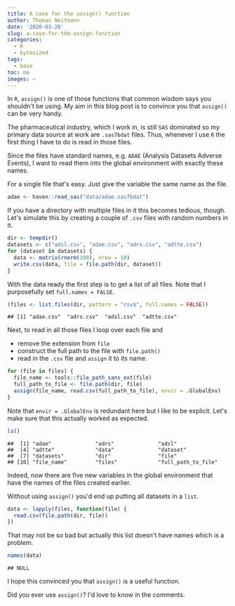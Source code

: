 ```yaml
---
title: A case for the assign() function
author: Thomas Neitmann
date: '2020-03-20'
slug: a-case-for-the-assign-function
categories:
  - R
  - bytesized
tags:
  - base
toc: no
images: ~
---
```


In `R`, `assign()` is one of those functions that common wisdom says you shouldn't be using. My aim in this blog post is to convince you that `assign()` can be very handy.

The pharmaceutical industry, which I work in, is still `SAS` dominated so my primary data source at work are `.sas7bdat` files. Thus, whenever I use `R` the first thing I have to do is read in those files.

Since the files have standard names, e.g. `ADAE` (Analysis Datasets Adverse Events), I want to read them into the global environment with exactly these names.

For a single file that's easy. Just give the variable the same name as the file.

```r
adae <- haven::read_sas("data/adae.sas7bdat")
```

If you have a directory with multiple files in it this becomes tedious, though. Let's simulate this by creating a couple of `.csv` files with random numbers in it.


```r
dir <- tempdir()
datasets <- c("adsl.csv", "adae.csv", "adrs.csv", "adtte.csv")
for (dataset in datasets) {
  data <- matrix(rnorm(100), nrow = 10)
  write.csv(data, file = file.path(dir, dataset))
}
```

With the data ready the first step is to get a list of all files. Note that I purposefully set `full.names = FALSE`.


```r
(files <- list.files(dir, pattern = "csv$", full.names = FALSE))
```

```
## [1] "adae.csv"  "adrs.csv"  "adsl.csv"  "adtte.csv"
```

Next, to read in all those files I loop over each file and

- remove the extension from `file`
- construct the full path to the file with `file.path()`
- read in the `.csv` file and `assign` it to its name.


```r
for (file in files) {
  file_name <- tools::file_path_sans_ext(file)
  full_path_to_file <- file.path(dir, file)
  assign(file_name, read.csv(full_path_to_file), envir = .GlobalEnv)
}
```

Note that `envir = .GlobalEnv` is redundant here but I like to be explicit. 
Let's make sure that this actually worked as expected.


```r
ls()
```

```
##  [1] "adae"              "adrs"              "adsl"             
##  [4] "adtte"             "data"              "dataset"          
##  [7] "datasets"          "dir"               "file"             
## [10] "file_name"         "files"             "full_path_to_file"
```

Indeed, now there are five new variables in the global environment that have the names of the files created earlier.

Without using `assign()` you'd end up putting all datasets in a `list`.


```r
data <- lapply(files, function(file) {
  read.csv(file.path(dir, file))
})
```

That may not be so bad but actually this list doesn't have names which is a problem.


```r
names(data)
```

```
## NULL
```

I hope this convinced you that `assign()` is a useful function.

Did you ever use `assign()`? I'd love to know in the comments.
